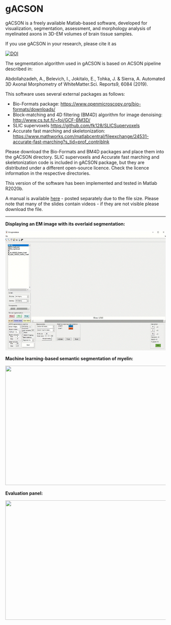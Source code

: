 # gACSON

gACSON is a freely available Matlab-based software, developed for visualization, segmentation, assessment, and morphology analysis of myelinated axons in 3D-EM volumes of brain tissue samples.

If you use gACSON in your research, please cite it as

[![DOI](https://zenodo.org/badge/214974720.svg)](https://zenodo.org/badge/latestdoi/214974720)

The segmentation algorithm used in gACSON is based on ACSON pipeline described in:

Abdollahzadeh, A., Belevich, I., Jokitalo, E., Tohka, J. & Sierra, A. Automated 3D Axonal Morphometry of WhiteMatter.Sci. Reports9, 6084 (2019).

This software uses several external packages as follows:

- Bio-Formats package: https://www.openmicroscopy.org/bio-formats/downloads/
- Block-matching and 4D filtering (BM4D) algorithm for image denoising: http://www.cs.tut.fi/~foi/GCF-BM3D/
- SLIC supervoxels https://github.com/fk128/SLICSupervoxels
- Accurate fast marching and skeletonization: https://www.mathworks.com/matlabcentral/fileexchange/24531-accurate-fast-marching?s_tid=prof_contriblnk

Please download the Bio-Formats and BM4D packages and place them into the gACSON directory. SLIC supervoxels and Accurate fast marching and skeletonization code is included in gACSON package, but they are distributed under a different open-source licence. Check the licence information in the respective directories.  

This version of the software has been implemented and tested in Matlab R2020b.

A manual is available [here](https://docs.google.com/presentation/d/1qeAwYf-yLEzeY5ch08ZSZvE08q1JwcFN/edit?usp=sharing&ouid=110327177656302699585&rtpof=true&sd=true) - posted separately due to the file size. Please note that many of the slides contain videos - if they are not visible please download the file.    

___________________________________________________________________________________________________________________

**Displaying an EM image with its overlaid segmentation:** 

<img src="fig/disp_seg.gif" width="585" height="375" />


**Machine learning-based semantic segmentation of myelin:**

<img src="fig/ML_myelin_seg.gif" width="585" height="375" />


**Evaluation panel:**

<img src="fig/evaluation.gif" width="585" height="375" />
